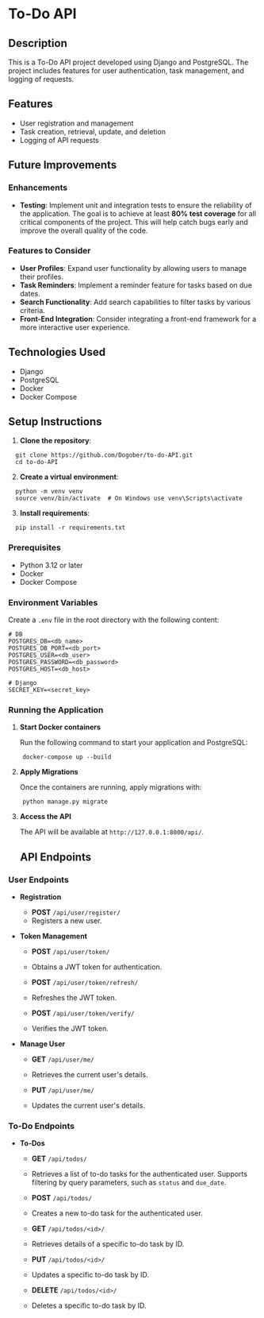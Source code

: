 # To-Do API

## Description

This is a To-Do API project developed using Django and PostgreSQL. The project includes features for user authentication, task management, and logging of requests.

## Features

- User registration and management
- Task creation, retrieval, update, and deletion
- Logging of API requests

## Future Improvements

### Enhancements
- **Testing**: Implement unit and integration tests to ensure the reliability of the application. The goal is to achieve at least **80% test coverage** for all critical components of the project. This will help catch bugs early and improve the overall quality of the code.

### Features to Consider
- **User Profiles**: Expand user functionality by allowing users to manage their profiles.
- **Task Reminders**: Implement a reminder feature for tasks based on due dates.
- **Search Functionality**: Add search capabilities to filter tasks by various criteria.
- **Front-End Integration**: Consider integrating a front-end framework for a more interactive user experience.

## Technologies Used

- Django
- PostgreSQL
- Docker
- Docker Compose

## Setup Instructions

1. **Clone the repository**:
```shell
  git clone https://github.com/Dogober/to-do-API.git
  cd to-do-API
```

2. **Create a virtual environment**:
```shell
  python -m venv venv
  source venv/bin/activate  # On Windows use venv\Scripts\activate
```

3. **Install requirements**:
```shell
  pip install -r requirements.txt
```

### Prerequisites

- Python 3.12 or later
- Docker
- Docker Compose

### Environment Variables

Create a `.env` file in the root directory with the following content:

```plaintext
# DB
POSTGRES_DB=<db_name>
POSTGRES_DB_PORT=<db_port>
POSTGRES_USER=<db_user>
POSTGRES_PASSWORD=<db_password>
POSTGRES_HOST=<db_host>

# Django
SECRET_KEY=<secret_key>
```

### Running the Application

1. **Start Docker containers**

   Run the following command to start your application and PostgreSQL:

```shell
    docker-compose up --build
```

2. **Apply Migrations**

   Once the containers are running, apply migrations with:

```shell
    python manage.py migrate
```

3. **Access the API**

   The API will be available at `http://127.0.0.1:8000/api/`.
    ## API Endpoints

### User Endpoints
- **Registration**
  - **POST** `/api/user/register/`
  - Registers a new user.

- **Token Management**
  - **POST** `/api/user/token/`
  - Obtains a JWT token for authentication.
  
  - **POST** `/api/user/token/refresh/`
  - Refreshes the JWT token.

  - **POST** `/api/user/token/verify/`
  - Verifies the JWT token.

- **Manage User**
  - **GET** `/api/user/me/`
  - Retrieves the current user's details.
  
  - **PUT** `/api/user/me/`
  - Updates the current user's details.

### To-Do Endpoints
- **To-Dos**
  - **GET** `/api/todos/`
  - Retrieves a list of to-do tasks for the authenticated user. Supports filtering by query parameters, such as `status` and `due_date`.

  - **POST** `/api/todos/`
  - Creates a new to-do task for the authenticated user.

  - **GET** `/api/todos/<id>/`
  - Retrieves details of a specific to-do task by ID.

  - **PUT** `/api/todos/<id>/`
  - Updates a specific to-do task by ID.

  - **DELETE** `/api/todos/<id>/`
  - Deletes a specific to-do task by ID.
